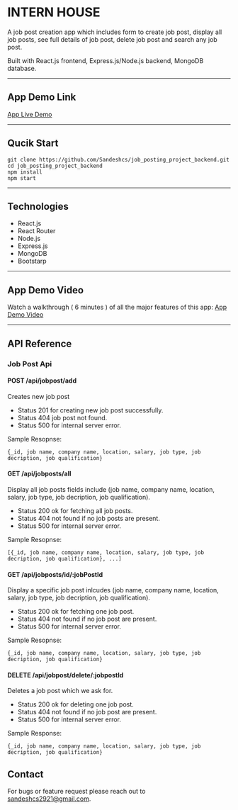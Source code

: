 # INTERN HOUSE

A job post creation app which includes form to create job post, display all job posts, see full details of job post, delete job post and search any job post.

Built with React.js frontend, Express.js/Node.js backend, MongoDB database.

---
## App Demo Link

[App Live Demo](https://job-posting-project-frontend.vercel.app/)

---

## Qucik Start

```
git clone https://github.com/Sandeshcs/job_posting_project_backend.git
cd job_posting_project_backend
npm install
npm start
```

---

## Technologies
- React.js
- React Router
- Node.js
- Express.js
- MongoDB
- Bootstarp

---

## App Demo Video
Watch a walkthrough ( 6 minutes ) of all the major features of this app:
[App Demo Video](https://drive.google.com/file/d/1gjXpvY1yHBz5TRlzRGs7zJdFSpKb581w/view?usp=sharing)

---

## API Reference
### Job Post Api
#### POST /api/jobpost/add
Creates new job post
- Status 201 for creating new job post successfully.
- Status 404 job post not found.
- Status 500 for internal server error.

Sample Resopnse:
```
{_id, job name, company name, location, salary, job type, job decription, job qualification}
```

#### GET /api/jobposts/all
Display all job posts fields include (job name, company name, location, salary, job type, job decription, job qualification).
- Status 200 ok for fetching all job posts.
- Status 404 not found if no job posts are present.
- Status 500 for internal server error.

Sample Resopnse:
```
[{_id, job name, company name, location, salary, job type, job decription, job qualification}, ...]
```

#### GET /api/jobposts/id/:jobPostId
Display a specific job post inlcudes (job name, company name, location, salary, job type, job decription, job qualification).
- Status 200 ok for fetching one job post.
- Status 404 not found if no job post are present.
- Status 500 for internal server error.

Sample Resopnse:
```
{_id, job name, company name, location, salary, job type, job decription, job qualification}
```

#### DELETE /api/jobpost/delete/:jobpostId
Deletes a job post which we ask for.
- Status 200 ok for deleting one job post.
- Status 404 not found if no job post are present.
- Status 500 for internal server error.

Sample Response:

```
{_id, job name, company name, location, salary, job type, job decription, job qualification}
```

## Contact
For bugs or feature request please reach out to sandeshcs2921@gmail.com.